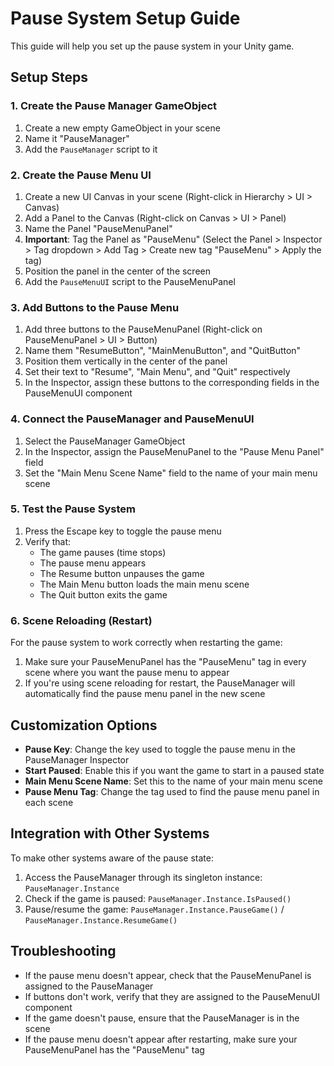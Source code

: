 # Pause System Setup Guide

This guide will help you set up the pause system in your Unity game.

## Setup Steps

### 1. Create the Pause Manager GameObject

1. Create a new empty GameObject in your scene
2. Name it "PauseManager"
3. Add the `PauseManager` script to it

### 2. Create the Pause Menu UI

1. Create a new UI Canvas in your scene (Right-click in Hierarchy > UI > Canvas)
2. Add a Panel to the Canvas (Right-click on Canvas > UI > Panel)
3. Name the Panel "PauseMenuPanel"
4. **Important**: Tag the Panel as "PauseMenu" (Select the Panel > Inspector > Tag dropdown > Add Tag > Create new tag "PauseMenu" > Apply the tag)
5. Position the panel in the center of the screen
6. Add the `PauseMenuUI` script to the PauseMenuPanel

### 3. Add Buttons to the Pause Menu

1. Add three buttons to the PauseMenuPanel (Right-click on PauseMenuPanel > UI > Button)
2. Name them "ResumeButton", "MainMenuButton", and "QuitButton"
3. Position them vertically in the center of the panel
4. Set their text to "Resume", "Main Menu", and "Quit" respectively
5. In the Inspector, assign these buttons to the corresponding fields in the PauseMenuUI component

### 4. Connect the PauseManager and PauseMenuUI

1. Select the PauseManager GameObject
2. In the Inspector, assign the PauseMenuPanel to the "Pause Menu Panel" field
3. Set the "Main Menu Scene Name" field to the name of your main menu scene

### 5. Test the Pause System

1. Press the Escape key to toggle the pause menu
2. Verify that:
   - The game pauses (time stops)
   - The pause menu appears
   - The Resume button unpauses the game
   - The Main Menu button loads the main menu scene
   - The Quit button exits the game

### 6. Scene Reloading (Restart)

For the pause system to work correctly when restarting the game:

1. Make sure your PauseMenuPanel has the "PauseMenu" tag in every scene where you want the pause menu to appear
2. If you're using scene reloading for restart, the PauseManager will automatically find the pause menu panel in the new scene

## Customization Options

- **Pause Key**: Change the key used to toggle the pause menu in the PauseManager Inspector
- **Start Paused**: Enable this if you want the game to start in a paused state
- **Main Menu Scene Name**: Set this to the name of your main menu scene
- **Pause Menu Tag**: Change the tag used to find the pause menu panel in each scene

## Integration with Other Systems

To make other systems aware of the pause state:

1. Access the PauseManager through its singleton instance: `PauseManager.Instance`
2. Check if the game is paused: `PauseManager.Instance.IsPaused()`
3. Pause/resume the game: `PauseManager.Instance.PauseGame()` / `PauseManager.Instance.ResumeGame()`

## Troubleshooting

- If the pause menu doesn't appear, check that the PauseMenuPanel is assigned to the PauseManager
- If buttons don't work, verify that they are assigned to the PauseMenuUI component
- If the game doesn't pause, ensure that the PauseManager is in the scene
- If the pause menu doesn't appear after restarting, make sure your PauseMenuPanel has the "PauseMenu" tag 